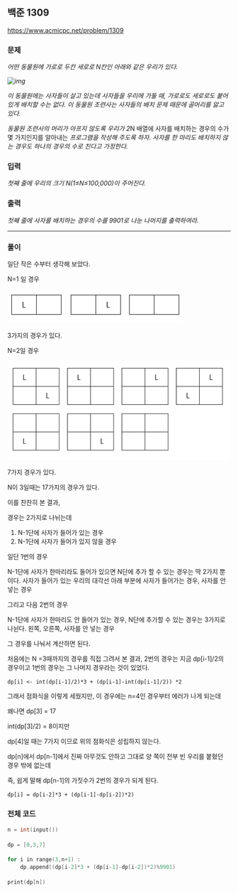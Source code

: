 ## 백준 1309

https://www.acmicpc.net/problem/1309

### 문제

*어떤 동물원에 가로로 두칸 세로로 N칸인 아래와 같은 우리가 있다.*

*![img](https://www.acmicpc.net/upload/201004/dnfl.JPG)*

*이 동물원에는 사자들이 살고 있는데 사자들을 우리에 가둘 때, 가로로도 세로로도 붙어 있게 배치할 수는 없다. 이 동물원 조련사는 사자들의 배치 문제 때문에 골머리를 앓고 있다.*

*동물원 조련사의 머리가 아프지 않도록 우리가 2*N 배열에 사자를 배치하는 경우의 수가 몇 가지인지를 알아내는 *프로그램을 작성해 주도록 하자. 사자를 한 마리도 배치하지 않는 경우도 하나의 경우의 수로 친다고 가정한다.*



### 입력

*첫째 줄에 우리의 크기 N(1≤N≤100,000)이 주어진다.*

### 출력

*첫째 줄에 사자를 배치하는 경우의 수를 9901로 나눈 나머지를 출력하여라.*



***

### 풀이

일단 작은 수부터 생각해 보았다.



N=1 일 경우

![그림1](./그림1.png)

3가지의 경우가 있다.



N=2일 경우

![그림2](./그림2.png)

7가지 경우가 있다.



N이 3일때는 17가지의 경우가 있다.

이를 찬찬히 본 결과,

경우는 2가지로 나뉘는데

1. N-1단에 사자가 들어가 있는 경우
2. N-1단에 사자가 들어가 있지 않을 경우



일단 1번의 경우

N-1단에 사자가 한마리라도 들어가 있으면  N단에 추가 할 수 있는 경우는 딱 2가지 뿐이다. 사자가 들어가 있는 우리의 대각선 아래 부분에 사자가 들어가는 경우, 사자를 안 넣는 경우



그리고 다음 2번의 경우

N-1단에 사자가 한마리도 안 들어가 있는 경우, N단에 추가할 수 있는 경우는 3가지로 나뉜다. 왼쪽, 오른쪽, 사자를 안 넣는 경우



그 경우를 나눠서 계산하면 된다.

처음에는 N =3때까지의 경우를 직접 그려서 본 결과, 2번의 경우는 지금 dp[i-1]/2의 경우이고 1번의 경우는 그 나머지 경우라는 것이 있었다.

```sudocode
dp[i] <- int(dp[i-1]/2)*3 + (dp[i-1]-int(dp[i-1]/2)) *2
```



그래서 점화식을 이렇게 세웠지만, 이 경우에는 n=4인 경우부터 에러가 나게 되는데

왜나면 dp[3] = 17

int(dp[3]/2) = 8이지만

dp[4]일 때는 7가지 이므로 위의 점화식은 성립하지 않는다.





dp[n]에서 dp[n-1]에서 진짜 아무것도 안하고 그대로 양 쪽이 전부 빈 우리를 붙혔던 경우 밖에 없는데

즉, 쉽게 말해 dp[n-1]의 가짓수가 2번의 경우가 되게 된다.

```sudo
dp[i] = dp[i-2]*3 + (dp[i-1]-dp[i-2])*2)
```






### 전체 코드

```c++
n = int(input())

dp = [0,3,7]

for i in range(3,n+1) :
    dp.append((dp[i-2]*3 + (dp[i-1]-dp[i-2])*2)%9901)

print(dp[n])
```

